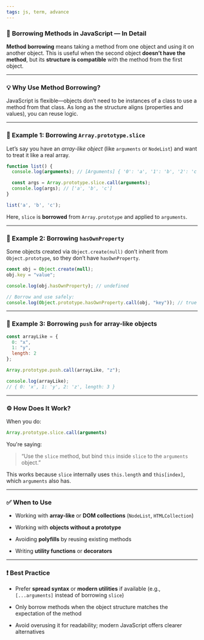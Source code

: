 ```yaml
---
tags: js, term, advance
---
```


### 🔄 **Borrowing Methods in JavaScript — In Detail**

**Method borrowing** means taking a method from one object and using it on another object. This is useful when the second object **doesn’t have the method**, but its **structure is compatible** with the method from the first object.

---

### 💡 Why Use Method Borrowing?

JavaScript is flexible—objects don’t need to be instances of a class to use a method from that class. As long as the structure aligns (properties and values), you can reuse logic.

---

### 🧪 Example 1: Borrowing `Array.prototype.slice`

Let’s say you have an _array-like object_ (like `arguments` or `NodeList`) and want to treat it like a real array.

```js
function list() {
  console.log(arguments); // [Arguments] { '0': 'a', '1': 'b', '2': 'c' }

  const args = Array.prototype.slice.call(arguments);
  console.log(args); // ['a', 'b', 'c']
}

list('a', 'b', 'c');
```

Here, `slice` is **borrowed** from `Array.prototype` and applied to `arguments`.

---

### 🧪 Example 2: Borrowing `hasOwnProperty`

Some objects created via `Object.create(null)` don’t inherit from `Object.prototype`, so they don’t have `hasOwnProperty`.

```js
const obj = Object.create(null);
obj.key = "value";

console.log(obj.hasOwnProperty); // undefined

// Borrow and use safely:
console.log(Object.prototype.hasOwnProperty.call(obj, "key")); // true
```

---

### 🧪 Example 3: Borrowing `push` for array-like objects

```js
const arrayLike = {
  0: "x",
  1: "y",
  length: 2
};

Array.prototype.push.call(arrayLike, "z");

console.log(arrayLike); 
// { 0: 'x', 1: 'y', 2: 'z', length: 3 }
```

---

### ⚙️ How Does It Work?

When you do:

```js
Array.prototype.slice.call(arguments)
```

You're saying:

> “Use the `slice` method, but bind `this` inside `slice` to the `arguments` object.”

This works because `slice` internally uses `this.length` and `this[index]`, which `arguments` also has.

---

### ✅ When to Use

- Working with **array-like** or **DOM collections** (`NodeList`, `HTMLCollection`)
    
- Working with **objects without a prototype**
    
- Avoiding **polyfills** by reusing existing methods
    
- Writing **utility functions** or **decorators**
    

---

### ❗ Best Practice

- Prefer **spread syntax** or **modern utilities** if available (e.g., `[...arguments]` instead of borrowing `slice`)
    
- Only borrow methods when the object structure matches the expectation of the method
    
- Avoid overusing it for readability; modern JavaScript offers clearer alternatives
    